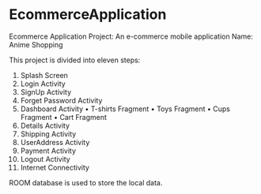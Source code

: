 # EcommerceApplication
Ecommerce Application
Project: An e-commerce mobile application
Name: Anime Shopping

This project is divided into eleven steps:
1.	Splash Screen
2.	Login Activity
3.	SignUp Activity
4.	Forget Password Activity
5.	Dashboard Activity
•	T-shirts Fragment
•	Toys Fragment
•	Cups Fragment
•	Cart Fragment
6.	Details Activity
7.	Shipping Activity
8.	UserAddress Activity
9.	Payment Activity
10.	Logout Activity
11.	Internet Connectivity

ROOM database is used to store the local data.
